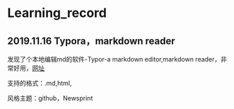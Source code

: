 # Learning_record

## 2019.11.16 Typora，markdown reader

发现了个本地编辑md的软件-Typor-a markdown editor,markdown reader，非常好用，[网址](https://www.typora.io/)

支持的格式：.md,html,

风格主题：github，Newsprint

